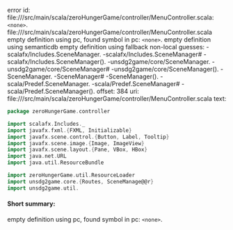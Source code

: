error id: file://<WORKSPACE>/src/main/scala/zeroHungerGame/controller/MenuController.scala:`<none>`.
file://<WORKSPACE>/src/main/scala/zeroHungerGame/controller/MenuController.scala
empty definition using pc, found symbol in pc: `<none>`.
empty definition using semanticdb
empty definition using fallback
non-local guesses:
	 -scalafx/Includes.SceneManager.
	 -scalafx/Includes.SceneManager#
	 -scalafx/Includes.SceneManager().
	 -unsdg2game/core/SceneManager.
	 -unsdg2game/core/SceneManager#
	 -unsdg2game/core/SceneManager().
	 -SceneManager.
	 -SceneManager#
	 -SceneManager().
	 -scala/Predef.SceneManager.
	 -scala/Predef.SceneManager#
	 -scala/Predef.SceneManager().
offset: 384
uri: file://<WORKSPACE>/src/main/scala/zeroHungerGame/controller/MenuController.scala
text:
```scala
package zeroHungerGame.controller

import scalafx.Includes._
import javafx.fxml.{FXML, Initializable}
import javafx.scene.control.{Button, Label, Tooltip}
import javafx.scene.image.{Image, ImageView}
import javafx.scene.layout.{Pane, VBox, HBox}
import java.net.URL
import java.util.ResourceBundle

import zeroHungerGame.util.ResourceLoader
import unsdg2game.core.{Routes, SceneManage@@r}
import unsdg2game.util.


```


#### Short summary: 

empty definition using pc, found symbol in pc: `<none>`.